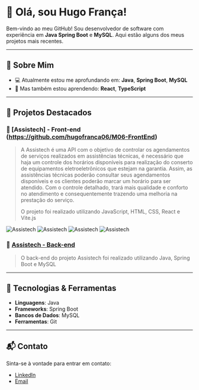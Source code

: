 # 👋 Olá, sou Hugo França!

Bem-vindo ao meu GitHub! Sou desenvolvedor de software com experiência em **Java Spring Boot** e **MySQL**. Aqui estão alguns dos meus projetos mais recentes.

---

## 🚀 Sobre Mim

- 💻 Atualmente estou me aprofundando em: **Java**, **Spring Boot**, **MySQL**
- 🌱 Mas também estou aprendendo: **React**, **TypeScript**

---

## 💼 Projetos Destacados

### 🌟 [Assistech] - Front-end (https://github.com/hugofranca06/M06-FrontEnd)
> A Assistech é uma API com o objetivo de controlar os agendamentos de serviços
> realizados em assistências técnicas, é necessário que haja um controle dos horários
> disponíveis para realização do conserto de equipamentos eletroeletrônicos que estejam
> na garantia. Assim, as assistências técnicas poderão consultar seus agendamentos disponíveis
> e os clientes poderão marcar um horário para ser atendido. Com o controle detalhado,
> trará mais qualidade e conforto no atendimento e consequentemente trazendo uma melhoria na prestação do serviço.
>
> O projeto foi realizado utilizando JavaScript, HTML, CSS, React e Vite.js

![Assistech](https://drive.google.com/file/d/1O2osd8YZe5loiy5PWbYfLJmVnGTxptL_/view?usp=drive_link)
![Assistech](https://drive.google.com/file/d/1frjLje2wkmND6idHLUljJtWWPfmN56uT/view?usp=drive_link)
![Assistech](https://drive.google.com/file/d/1i28mGqnBK_4mXV3fCHJsQZP7Wkmyxe0a/view?usp=drive_link)
![Assistech](https://drive.google.com/file/d/1Hf8h_VnTN8VKOlVrgmatMLai5BJvMPxc/view?usp=drive_link)

### 🌟 [Assistech - Back-end](https://github.com/hugofranca06/Assistech-backend)
> O back-end do projeto Assistech foi realizado utilizando Java, Spring Boot e MySQL


---

## 🔧 Tecnologias & Ferramentas

- **Linguagens**: Java
- **Frameworks**: Spring Boot
- **Bancos de Dados**: MySQL
- **Ferramentas**: Git

---

## 📬 Contato

Sinta-se à vontade para entrar em contato:

- [LinkedIn](https://www.linkedin.com/in/hugo-ba-franca/)
- [Email](hugo.francaa06@gmail.com)
